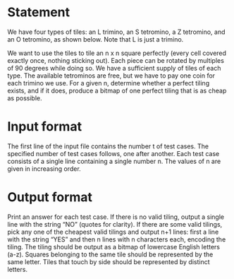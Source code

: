 # Statement
We have four types of tiles: an L trimino, an S tetromino, a Z tetromino, and an O tetromino, as shown below. Note that L is just a trimino.

We want to use the tiles to tile an n x n square perfectly (every cell covered exactly once, nothing sticking out). Each piece can be rotated by multiples of 90 degrees while doing so.
We have a sufficient supply of tiles of each type. The available tetrominos are free, but we have to pay one coin for each trimino we use.
For a given n, determine whether a perfect tiling exists, and if it does, produce a bitmap of one perfect tiling that is as cheap as possible.

# Input format
The first line of the input file contains the number t of test cases. The specified number of test cases follows, one after another.
Each test case consists of a single line containing a single number n. The values of n are given in increasing order.

# Output format
Print an answer for each test case.
If there is no valid tiling, output a single line with the string “NO” (quotes for clarity).
If there are some valid tilings, pick any one of the cheapest valid tilings and output n+1 lines: first a line with the string “YES” and then n lines with n characters each, encoding the tiling.
The tiling should be output as a bitmap of lowercase English letters (a-z). Squares belonging to the same tile should be represented by the same letter. Tiles that touch by side should be represented by distinct letters.